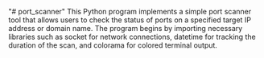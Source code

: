 "# port_scanner" 
This Python program implements a simple port scanner tool that allows users to check the status of ports on a specified target IP address or domain name. The program begins by importing necessary libraries such as socket for network connections, datetime for tracking the duration of the scan, and colorama for colored terminal output.
